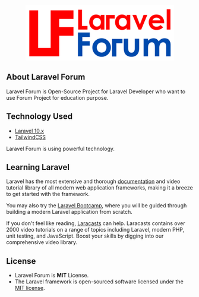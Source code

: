 <p align="center"><a href="https://laravel.com" target="_blank"><img src="./public/img/logo.png" width="400" alt="Laravel Logo"></a></p>

## About Laravel Forum

Laravel Forum is Open-Source Project for Laravel Developer who want to use Forum Project for education purpose.

## Technology Used
- [Laravel 10.x](https://laravel.com)
- [TailwindCSS](https://tailwindcss.com)

Laravel Forum is using powerful technology.

## Learning Laravel

Laravel has the most extensive and thorough [documentation](https://laravel.com/docs) and video tutorial library of all modern web application frameworks, making it a breeze to get started with the framework.

You may also try the [Laravel Bootcamp](https://bootcamp.laravel.com), where you will be guided through building a modern Laravel application from scratch.

If you don't feel like reading, [Laracasts](https://laracasts.com) can help. Laracasts contains over 2000 video tutorials on a range of topics including Laravel, modern PHP, unit testing, and JavaScript. Boost your skills by digging into our comprehensive video library.

## License

- Laravel Forum is **MIT** License.
- The Laravel framework is open-sourced software licensed under the [MIT license](https://opensource.org/licenses/MIT).
